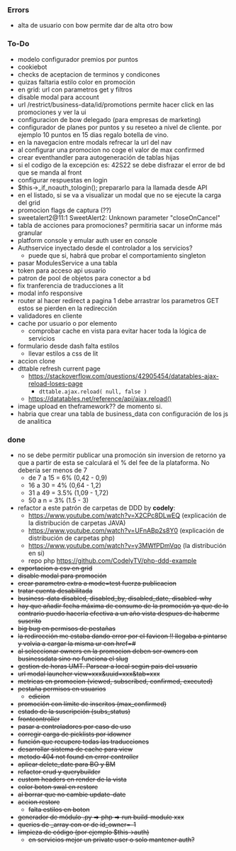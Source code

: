### Errors
- alta de usuario con bow permite dar de alta otro bow
### To-Do
- modelo configurador premios por puntos
- cookiebot
- checks de aceptacion de terminos y condicones
- quizas faltaria estilo color en promoción
- en grid: url con parametros get y filtros
- disable modal para account 
- url /restrict/business-data/id/promotions permite hacer click en las promociones y ver la ui
- configuracion de bow delegado (para empresas de marketing)
- configurador de planes por puntos y su reseteo a nivel de cliente. por ejemplo 10 puntos en 15 dias regalo botella de vino.
- en la navegacion entre modals refrecar la url del nav
- al configurar una promocion no coge el valor de max confirmed
- crear eventhandler para autogeneración de tablas hijas
- si el codigo de la excepción es: 42S22 se debe disfrazar el error de bd que se manda al front
- configurar respuestas en login
- $this->_if_noauth_tologin(); prepararlo para la llamada desde API
- en el listado, si se va a visualizar un modal que no se ejecute la carga del grid
- promocion flags de captura (??)
- sweetalert2@11:1 SweetAlert2: Unknown parameter "closeOnCancel"
- tabla de acciones para promociones? permitiria sacar un informe más granular
- platform console y emular auth user en console
- Authservice inyectado desde el controlador a los servicios?
  - puede que si, habrá que probar el comportamiento singleton
- pasar ModulesService a una tabla
- token para acceso api usuario
- patron de pool de objetos para conector a bd
- fix tranferencia de traducciones a lit
- modal info responsive
- router al hacer redirect a pagina 1 debe arrastrar los parametros GET estos se pierden en la redirección
- validadores en cliente
- cache por usuario o por elemento
  - comprobar cache en vista para evitar hacer toda la lógica de servicios
- formulario desde dash falta estilos
  - llevar estilos a css de lit
- accion clone
- dttable refresh current page
  - https://stackoverflow.com/questions/42905454/datatables-ajax-reload-loses-page
    - `dttable.ajax.reload( null, false )`
  - https://datatables.net/reference/api/ajax.reload()
- image upload en theframework?? de momento si.
- habria que crear una tabla de business_data con configuración de los js de analitica

### done
- no se debe permitir publicar una promoción sin inversion de retorno ya que a partir de esta se calculará
  el % del fee de la plataforma. No debería ser menos de 7
  - de 7 a 15 = 6% (0,42 - 0,9)
  - 16 a 30 = 4% (0,64 - 1,2)
  - 31 a 49 = 3.5% (1,09 - 1,72)
  - 50 a n = 3% (1.5 - 3)
- refactor a este patrón de carpetas de DDD by **codely**:
  - https://www.youtube.com/watch?v=X2CPc8DLwEQ (explicación de la distribución de carpetas JAVA)
  - https://www.youtube.com/watch?v=UFnABp2s8Y0 (explicación de distribución de carpetas php)
  - https://www.youtube.com/watch?v=y3MWfPDmVqo (la distribución en si)
  - repo php https://github.com/CodelyTV/php-ddd-example
- ~~exportacion a csv en grid~~
- ~~disable modal para promoción~~
- ~~crear parametro extra a mode=test fuerza publicacion~~
- ~~tratar cuenta desabilitada~~
- ~~business-data disabled, disabled_by, disabled_date, disabled-why~~
- ~~hay que añadir fecha máxima de consumo de la promoción ya que de lo contrario puedo hacerla efectiva a un año vista despues
  de haberme suscrito~~
- ~~big bug en permisos de pestañas~~
- ~~la redirección me estaba dando error por el favicon !! llegaba a pintarse y volvia a cargar la misma ur con href=#~~
- ~~al seleccionar owners en la promocion deben ser owners con businessdata sino no funciona el slug~~
- ~~gestion de horas UMT. Parsear a local según pais del usuario~~
- ~~url modal launcher view=xxx&uuid=xxx&tab=xxx~~
- ~~metricas en promocion (viewed, subscribed, confirmed, executed)~~
- ~~pestaña permisos en usuarios~~
  - ~~edicion~~
- ~~promoción con límite de inscritos (max_confirmed)~~
- ~~estado de la suscripción (subs_status)~~
- ~~frontcontroller~~
- ~~pasar a controladores por caso de uso~~
- ~~corregir carga de picklists por idowner~~
- ~~función que recupere todas las traducciones~~
- ~~desarrollar sistema de cache para view~~
- ~~metodo 404 not found en error controller~~
- ~~aplicar delete_date para BO y BM~~
- ~~refactor crud y querybuilder~~
- ~~custom headers en render de la vista~~
- ~~color boton swal en restore~~
- ~~al borrar que no cambie update-date~~
- ~~accion restore~~
  - ~~falta estilos en boton~~
- ~~generador de módulo .py => php => run build-module xxx~~
- ~~queries de _array con or de id_owner=-1~~
- ~~limpieza de código (por ejemplo $this->auth)~~
  - ~~en servicios mejor un private user o solo mantener auth?~~ 
